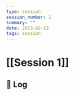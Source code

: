```yaml
---
type: session
session_number: 1
summary: ""
date: 2023-02-13
tags: session
---
```


# [[Session 1]]

## 📝 Log

